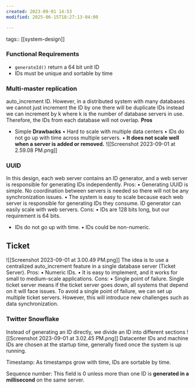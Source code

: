 ```yaml
---
created: 2023-09-01 14:53
modified: 2025-06-15T18:27:13-04:00

---
```

tags:: [[system-design]]
### Functional Requirements

- `generateId()` return a 64 bit unit ID
- IDs must be unique and sortable by time
### Multi-master replication
auto_increment ID. However, in a distributed system with many databases we cannot just increment the ID by one there will be duplicate IDs instead we can increment by k where k is the number of database servers in use. Therefore, the IDs from each database will not overlap.
**Pros**
- Simple
**Drawbacks**
• Hard to scale with multiple data centers
• IDs do not go up with time across multiple servers.
• **It does not scale well when a server is added or removed.**
![[Screenshot 2023-09-01 at 2.59.08 PM.png]]

### UUID
In this design, each web server contains an ID generator, and a web server is responsible for generating IDs independently.
Pros:
• Generating UUID is simple. No coordination between servers is needed so there will not be any synchronization issues.
• The system is easy to scale because each web server is responsible for generating IDs they consume. ID generator can easily scale with web servers.
Cons:
• IDs are 128 bits long, but our requirement is 64 bits.
- IDs do not go up with time.
• IDs could be non-numeric.


## Ticket
![[Screenshot 2023-09-01 at 3.00.49 PM.png]]
The idea is to use a centralized auto_increment feature in a single database server (Ticket Server).
Pros:
• Numeric IDs.
• It is easy to implement, and it works for small to medium-scale applications.
Cons:
• Single point of failure. Single ticket server means if the ticket server goes down, all systems that depend on it will face issues. To avoid a single point of failure, we can set up multiple ticket servers. However, this will introduce new challenges such as data synchronization.

### Twitter Snowflake
Instead of generating an ID directly, we divide an ID into different sections
![[Screenshot 2023-09-01 at 3.02.45 PM.png]]
Datacenter IDs and machine IDs are chosen at the startup time, generally fixed once the system is up running.

Timestamp: As timestamps grow with time, IDs are sortable by time.

Sequence number: This field is 0 unless more than one ID is **generated in a millisecond** on the same server.
